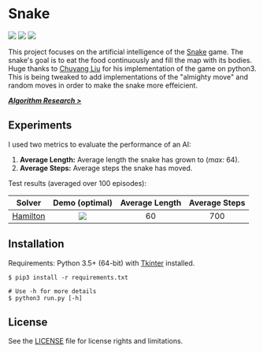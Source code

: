 # Snake

[![][badge-travis]][build-travis] [![][badge-appveyor]][build-appveyor] ![][badge-python]

This project focuses on the artificial intelligence of the [Snake][wiki-snake] game. The snake's goal is to eat the food continuously and fill the map with its bodies. Huge thanks to [Chuyang Liu][Chuyang-Liu] for his implementation of the game on python3. This is being tweaked to add implementations of the "almighty move" and random moves in order to make the snake more effeicient. 

***[Algorithm Research >][doc-algorithms]***

## Experiments

I used two metrics to evaluate the performance of an AI:

1. **Average Length:** Average length the snake has grown to (*max:* 64).
2. **Average Steps:** Average steps the snake has moved.

Test results (averaged over 100 episodes):

| Solver | Demo (optimal) | Average Length | Average Steps |
| :----: | :------------: | :------------: | :-----------: |
|[Hamilton][doc-hamilton]|![][demo-hamilton]|60|700|

## Installation

Requirements: Python 3.5+ (64-bit) with [Tkinter][doc-tkinter] installed.

```
$ pip3 install -r requirements.txt

# Use -h for more details
$ python3 run.py [-h]
```

## License

See the [LICENSE](./LICENSE) file for license rights and limitations.


[snake-proj-old]: https://github.com/chuyangliu/Snake/tree/7227f5e0f3185b07e9e3de1ac5c19a17b9de3e3c

[build-travis]: https://travis-ci.org/chuyangliu/Snake
[build-appveyor]: https://ci.appveyor.com/project/chuyangliu/snake/branch/master
[badge-travis]: https://travis-ci.org/chuyangliu/Snake.svg?branch=dev_refactor
[badge-appveyor]: https://ci.appveyor.com/api/projects/status/d4agff8ef7d9tfxh/branch/master?svg=true
[badge-python]: https://img.shields.io/badge/python-3.5%2C%203.6-blue.svg

[wiki-snake]: https://en.wikipedia.org/wiki/Snake_(video_game)
[doc-tkinter]: https://docs.python.org/3.6/library/tkinter.html
[doc-algorithms]: https://drive.google.com/file/d/1FH6NLQPb8pSsNYN9Uz0NCItUayFHZlZu/view?usp=sharing
[doc-greedy]: ./docs/algorithms.md#greedy-solver
[doc-hamilton]: ./docs/algorithms.md#hamilton-solver
[doc-dqn]: ./docs/algorithms.md#dqn-solver

[demo-hamilton]: ./images/solver_hamilton.gif
[Chuyang-Liu]: https://github.com/chuyangliu
